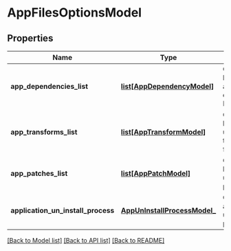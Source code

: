# AppFilesOptionsModel

## Properties
Name | Type | Description | Notes
------------ | ------------- | ------------- | -------------
**app_dependencies_list** | [**list[AppDependencyModel]**](AppDependencyModel.md) | Gets or sets list of application dependency Ids. | [optional] 
**app_transforms_list** | [**list[AppTransformModel]**](AppTransformModel.md) | Gets or sets list of uploaded transform files. | [optional] 
**app_patches_list** | [**list[AppPatchModel]**](AppPatchModel.md) | Gets or sets list of uploaded patch files. | [optional] 
**application_un_install_process** | [**AppUnInstallProcessModel_**](AppUnInstallProcessModel_.md) | Gets or sets application uninstallation process. | [optional] 

[[Back to Model list]](../README.md#documentation-for-models) [[Back to API list]](../README.md#documentation-for-api-endpoints) [[Back to README]](../README.md)


